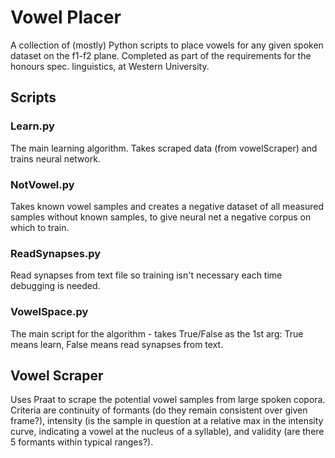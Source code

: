 # Vowel Placer
A collection of (mostly) Python scripts to place vowels for any given spoken dataset on the f1-f2 plane. Completed as part of the requirements for the honours spec. linguistics, at Western University. 

## Scripts
### Learn.py
The main learning algorithm. Takes scraped data (from vowelScraper) and trains neural network.

### NotVowel.py
Takes known vowel samples and creates a negative dataset of all measured samples without known samples, to give neural net a negative corpus on which to train.

### ReadSynapses.py
Read synapses from text file so training isn't necessary each time debugging is needed.

### VowelSpace.py
The main script for the algorithm - takes True/False as the 1st arg: True means learn, False means read synapses from text.

## Vowel Scraper
Uses Praat to scrape the potential vowel samples from large spoken copora. Criteria are continuity of formants (do they remain consistent over given frame?), intensity (is the sample in question at a relative max in the intensity curve, indicating a vowel at the nucleus of a syllable), and validity (are there 5 formants within typical ranges?). 